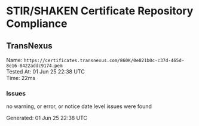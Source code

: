 # STIR/SHAKEN Certificate Repository Compliance

## TransNexus

Name: `https://certificates.transnexus.com/860K/0e821b0c-c37d-465d-8e16-8422addc9174.pem`\
Tested At: 01 Jun 25 22:38 UTC\
Time: 22ms

### Issues

no warning, or error, or notice date level issues were found

Generated: 01 Jun 25 22:38 UTC